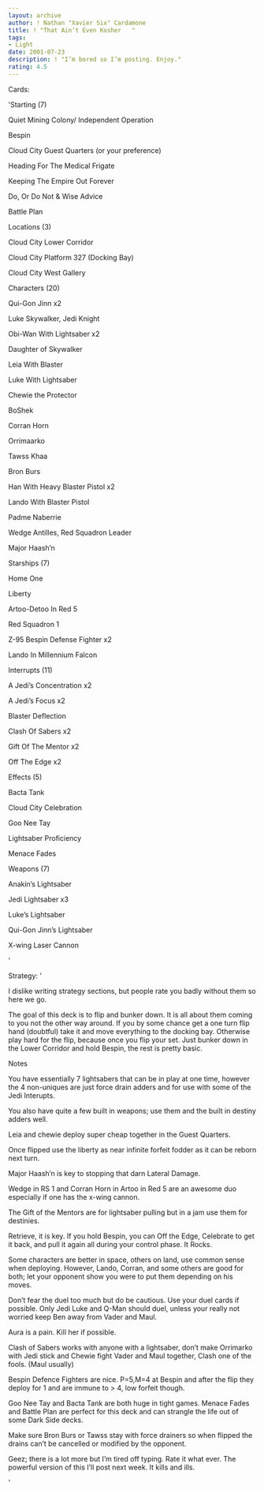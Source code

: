 ```yaml
---
layout: archive
author: ! Nathan "Xavier Six" Cardamone
title: ! "That Ain’t Even Kosher   "
tags:
- Light
date: 2001-07-23
description: ! "I’m bored so I’m posting. Enjoy."
rating: 4.5
---
```

Cards: 

'Starting (7)


Quiet Mining Colony/ Independent Operation

Bespin

Cloud City Guest Quarters (or your preference)

Heading For The Medical Frigate 

Keeping The Empire Out Forever

Do, Or Do Not & Wise Advice 

Battle Plan 


Locations (3)


Cloud City Lower Corridor  

Cloud City Platform 327 (Docking Bay) 

Cloud City West Gallery 


Characters (20)


Qui-Gon Jinn  x2

Luke Skywalker, Jedi Knight  

Obi-Wan With Lightsaber x2

Daughter of Skywalker 

Leia With Blaster

Luke With Lightsaber 

Chewie the Protector

BoShek 

Corran Horn 

Orrimaarko 

Tawss Khaa 

Bron Burs 

Han With Heavy Blaster Pistol  x2

Lando With Blaster Pistol 

Padme Naberrie 

Wedge Antilles, Red Squadron Leader 

Major Haash’n 


Starships (7)


Home One

Liberty 

Artoo-Detoo In Red 5 

Red Squadron 1 

Z-95 Bespin Defense Fighter  x2

Lando In Millennium Falcon 


Interrupts (11)


A Jedi’s Concentration  x2

A Jedi’s Focus  x2

Blaster Deflection 

Clash Of Sabers x2

Gift Of The Mentor  x2

Off The Edge x2


Effects (5)


Bacta Tank 

Cloud City Celebration 

Goo Nee Tay  

Lightsaber Proficiency 

Menace Fades 


Weapons (7)


Anakin’s Lightsaber 

Jedi Lightsaber  x3

Luke’s Lightsaber  

Qui-Gon Jinn’s Lightsaber 

X-wing Laser Cannon 



'

Strategy: '

I dislike writing strategy sections, but people rate you badly without them so here we go.


The goal of this deck is to flip and bunker down. It is all about them coming to you not the other way around. If you by some chance get a one turn flip hand (doubtful) take it and move everything to the docking bay. Otherwise play hard for the flip, because once you flip your set. Just bunker down in the Lower Corridor and hold Bespin, the rest is pretty basic.


Notes


You have essentially 7 lightsabers that can be in play at one time, however the 4 non-uniques are just force drain adders and for use with some of the Jedi Interupts.


You also have quite a few built in weapons; use them and the built in destiny adders well. 


Leia and chewie deploy super cheap together in the Guest Quarters. 


Once flipped use the liberty as near infinite forfeit fodder as it can be reborn next turn. 


Major Haash’n is key to stopping that darn Lateral Damage. 


Wedge in RS 1 and Corran Horn in Artoo in Red 5 are an awesome duo especially if one has the x-wing cannon.


The Gift of the Mentors are for lightsaber pulling but in a jam use them for destinies.


Retrieve, it is key. If you hold Bespin, you can Off the Edge, Celebrate to get it back, and pull it again all during your control phase. It Rocks. 


Some characters are better in space, others on land, use common sense when deploying. However, Lando, Corran, and some others are good for both; let your opponent show you were to put them depending on his moves.


Don’t fear the duel too much but do be cautious. Use your duel cards if possible. Only Jedi Luke and Q-Man should duel, unless your really not worried keep Ben away from Vader and Maul.


Aura is a pain. Kill her if possible.


Clash of Sabers works with anyone with a lightsaber, don’t make Orrimarko with Jedi stick and Chewie fight Vader and Maul together, Clash one of the fools. (Maul usually)


Bespin Defence Fighters are nice. P=5,M=4 at Bespin and after the flip they deploy for 1 and are immune to > 4, low forfeit though.


Goo Nee Tay and Bacta Tank are both huge in tight games. Menace Fades and Battle Plan are perfect for this deck and can strangle the life out of some Dark Side decks.


Make sure Bron Burs or Tawss stay with force drainers so when flipped the drains can’t be cancelled or modified by the opponent.


Geez; there is a lot more but I’m tired off typing. Rate it what ever. The powerful version of this I’ll post next week. It kills and ills. 






'
